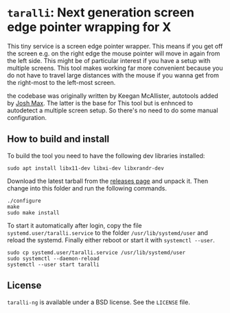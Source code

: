 # `taralli`: Next generation screen edge pointer wrapping for X

This tiny service is a screen edge pointer wrapper. This means if you get off
the screen e.g. on the right edge the mouse pointer will move in again from the
left side. This might be of particular interest if you have a setup with
multiple screens. This tool makes working far more convenient because you do
not have to travel large distances with the mouse if you wanna get from the
right-most to the left-most screen.

the codebase was originally written by Keegan McAllister, autotools added by
[Josh Max](https://github.com/joshumax/taralli). The latter is the base for
This tool but is enhnced to autodetect a multiple screen setup. So there's no
need to do some manual configuration.

## How to build and install

To build the tool you need to have the following dev libraries installed:

```shell
sudo apt install libx11-dev libxi-dev libxrandr-dev
```

Download the latest tarball from the [releases
page](https://github.com/rahra/taralli-ng/releases) and unpack it. Then change
into this folder and run the following commands.

```shell
./configure
make
sudo make install
```

To start it automatically after login, copy the file
`systemd.user/taralli.service` to the folder `/usr/lib/systemd/user` and reload
the systemd. Finally either reboot or start it with `systemctl --user`.

```shell
sudo cp systemd.user/taralli.service /usr/lib/systemd/user
sudo systemctl --daemon-reload
systemctl --user start taralli
```

## License

`taralli-ng` is available under a BSD license.  See the `LICENSE` file.
